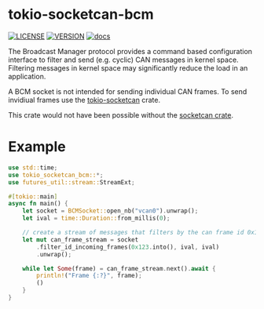 # tokio-socketcan-bcm
[![LICENSE](https://img.shields.io/badge/license-MIT-blue.svg)](LICENSE)
[![VERSION](https://img.shields.io/crates/v/tokio-socketcan-bcm.svg)](https://crates.io/crates/tokio-socketcan-bcm)
[![docs](https://docs.rs/tokio-socketcan-bcm/badge.svg)](https://docs.rs/tokio-socketcan-bcm)

 The Broadcast Manager protocol provides a command based configuration
 interface to filter and send (e.g. cyclic) CAN messages in kernel space.
 Filtering messages in kernel space may significantly reduce the load in an application.

 A BCM socket is not intended for sending individual CAN frames.
 To send invidiual frames use the [tokio-socketcan](https://crates.io/crates/tokio-socketcan) crate.

This crate would not have been possible without the [socketcan crate](https://github.com/mbr/socketcan-rs).

# Example

```Rust
use std::time;
use tokio_socketcan_bcm::*;
use futures_util::stream::StreamExt;

#[tokio::main]
async fn main() {
    let socket = BCMSocket::open_nb("vcan0").unwrap();
    let ival = time::Duration::from_millis(0);

    // create a stream of messages that filters by the can frame id 0x123
    let mut can_frame_stream = socket
        .filter_id_incoming_frames(0x123.into(), ival, ival)
        .unwrap();

    while let Some(frame) = can_frame_stream.next().await {
        println!("Frame {:?}", frame);
        ()
    }
}
```
